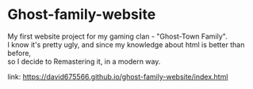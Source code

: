 # Ghost-family-website

My first website project for my gaming clan - "Ghost-Town Family". <br>
I know it's pretty ugly, and since my knowledge about html is better than before,  <br>
  so I decide to Remastering it, in a modern way.

link: https://david675566.github.io/ghost-family-website/index.html
